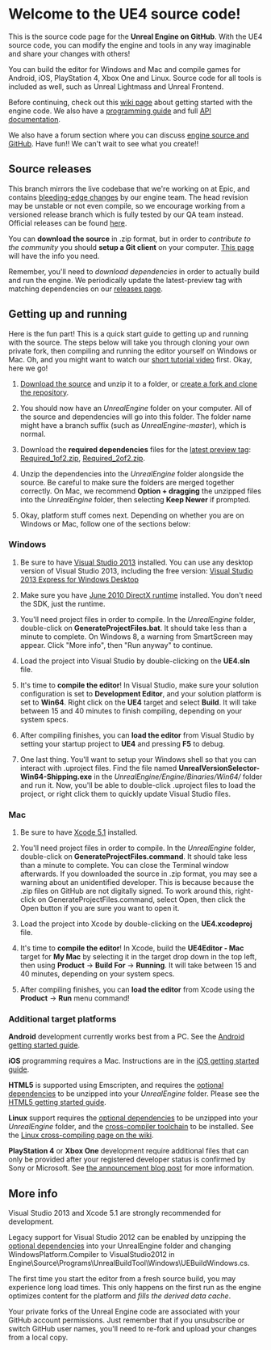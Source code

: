 Welcome to the UE4 source code!
===============================

This is the source code page for the **Unreal Engine on GitHub**.  With the UE4 source code, you can modify the
engine and tools in any way imaginable and share your changes with others!

You can build the editor for Windows and Mac and compile games for Android, iOS, PlayStation 4, Xbox
One and Linux.  Source code for all tools is included as well, such as Unreal Lightmass and Unreal Frontend.

Before continuing, check out this [wiki page](https://wiki.unrealengine.com/GitHub_Setup) about getting started
with the engine code.  We also have a [programming guide](https://docs.unrealengine.com/latest/INT/Programming/index.html) and
full [API documentation](https://docs.unrealengine.com/latest/INT/API/index.html).

We also have a forum section where you can discuss [engine source and GitHub](https://forums.unrealengine.com/forumdisplay.php?1-Development-Discussion).
Have fun!!  We can't wait to see what you create!!



Source releases
---------------

This branch mirrors the live codebase that we're working on at Epic, and contains [bleeding-edge changes](https://github.com/EpicGames/UnrealEngine/commits/master) 
by our engine team. The head revision may be unstable or not even compile, so we encourage working from a versioned release branch which is fully 
tested by our QA team instead. Official releases can be found [here](https://github.com/EpicGames/UnrealEngine/releases).

You can **download the source** in .zip format, but in order to *contribute to the community* you should
**setup a Git client** on your computer.  [This page](http://help.github.com/articles/set-up-git) will have 
the info you need.

Remember, you'll need to _download dependencies_ in order to actually build and run the engine.  We periodically update the latest-preview tag with matching 
dependencies on our [releases page](https://github.com/EpicGames/UnrealEngine/releases).



Getting up and running
----------------------

Here is the fun part!  This is a quick start guide to getting up and running with the source.  The steps below will take you through cloning your own private fork, then compiling and 
running the editor yourself on Windows or Mac.  Oh, and you might want to watch our [short tutorial video](http://youtu.be/usjlNHPn-jo)
first.  Okay, here we go!

1. [Download the source](https://github.com/EpicGames/UnrealEngine/archive/latest-preview.zip) and unzip it to a folder, or 
   [create a fork and clone the repository](https://help.github.com/articles/fork-a-repo).

1. You should now have an _UnrealEngine_ folder on your computer.  All of the source and dependencies will go into this folder.  The folder name might 
   have a branch suffix (such as _UnrealEngine-master_), which is normal.

1. Download the **required dependencies** files for the [latest preview tag](https://github.com/EpicGames/UnrealEngine/releases/tag/latest-preview): 
   [Required_1of2.zip](https://github.com/EpicGames/UnrealEngine/releases/download/latest-preview/Required_1of2.zip), 
   [Required_2of2.zip](https://github.com/EpicGames/UnrealEngine/releases/download/latest-preview/Required_2of2.zip).

1. Unzip the dependencies into the _UnrealEngine_ folder alongside the source.  Be careful to make sure the folders are merged together 
   correctly.  On Mac, we recommend **Option + dragging** the unzipped files into the _UnrealEngine_ folder, then selecting **Keep Newer** if prompted.

1. Okay, platform stuff comes next.  Depending on whether you are on Windows or Mac, follow one of the sections below:


### Windows

1. Be sure to have [Visual Studio 2013](http://www.microsoft.com/en-us/download/details.aspx?id=40787) installed.  You can use any 
   desktop version of Visual Studio 2013, including the free version:  [Visual Studio 2013 Express for Windows Desktop](http://www.microsoft.com/en-us/download/details.aspx?id=40787)

1. Make sure you have [June 2010 DirectX runtime](http://www.microsoft.com/en-us/download/details.aspx?id=8109) installed.  You don't need the SDK, just the runtime.

1. You'll need project files in order to compile.  In the _UnrealEngine_ folder, double-click on **GenerateProjectFiles.bat**.  It should take less than a minute to complete.  On Windows 8, a warning from SmartScreen may appear.  Click "More info", then "Run anyway" to continue.

1. Load the project into Visual Studio by double-clicking on the **UE4.sln** file.

1. It's time to **compile the editor**!  In Visual Studio, make sure your solution configuration is set to **Development Editor**, and your solution 
   platform is set to **Win64**.  Right click on the **UE4** target and select **Build**.  It will take between 15 and 40 minutes to finish compiling,
   depending on your system specs.

1. After compiling finishes, you can **load the editor** from Visual Studio by setting your startup project to **UE4** and pressing **F5** to debug.

1. One last thing.  You'll want to setup your Windows shell so that you can interact with .uproject files.  Find the file named **UnrealVersionSelector-Win64-Shipping.exe** in 
   the _UnrealEngine/Engine/Binaries/Win64/_ folder and run it.  Now, you'll be able to double-click .uproject files to load the project, or right click them to quickly update Visual Studio files.         



### Mac

1. Be sure to have [Xcode 5.1](https://itunes.apple.com/us/app/xcode/id497799835) installed.

1. You'll need project files in order to compile.  In the _UnrealEngine_ folder, double-click on **GenerateProjectFiles.command**.  It should take less than a minute to complete.  You can close the Terminal window afterwards.  If you downloaded the source in .zip format, you may see a warning about an unidentified developer.  This is because because the .zip files on GitHub are not digitally signed.  To work around this, right-click on GenerateProjectFiles.command, select Open, then click the Open button if you are sure you want to open it.

1. Load the project into Xcode by double-clicking on the **UE4.xcodeproj** file.

1. It's time to **compile the editor**!  In Xcode, build the **UE4Editor - Mac** target for **My Mac** by selecting it in the target drop down
   in the top left, then using **Product** -> **Build For** -> **Running**.  It will take between 15 and 40 minutes, depending on your system specs.

1. After compiling finishes, you can **load the editor** from Xcode using the **Product** -> **Run** menu command!



### Additional target platforms

**Android** development currently works best from a PC. See the [Android getting started guide](https://docs.unrealengine.com/latest/INT/Platforms/Android/GettingStarted/).

**iOS** programming requires a Mac. Instructions are in the [iOS getting started guide](https://docs.unrealengine.com/latest/INT/Platforms/iOS/GettingStarted/index.html).

**HTML5** is supported using Emscripten, and requires the [optional dependencies](https://github.com/EpicGames/UnrealEngine/releases/download/latest-preview/Optional.zip) to be unzipped into your _UnrealEngine_ folder. Please see the [HTML5 getting started guide](https://docs.unrealengine.com/latest/INT/Platforms/HTML5/GettingStarted/index.html).

**Linux** support requires the [optional dependencies](https://github.com/EpicGames/UnrealEngine/releases/download/latest-preview/Optional.zip) to be unzipped into your _UnrealEngine_ folder, and the [cross-compiler toolchain](http://cdn.unrealengine.com/qfe/v3_clang-3.3_ld-2.24_glibc-2.12.2.zip) to be installed. See the [Linux cross-compiling page on the wiki](https://wiki.unrealengine.com/Compiling_For_Linux).

**PlayStation 4** or **Xbox One** development require additional files that can only be provided after your registered developer status is confirmed by Sony or Microsoft. See [the announcement blog post](https://www.unrealengine.com/blog/playstation-4-and-xbox-one-now-supported) for more information.



More info
---------

Visual Studio 2013 and Xcode 5.1 are strongly recommended for development.

Legacy support for Visual Studio 2012 can be enabled by unzipping the [optional dependencies](https://github.com/EpicGames/UnrealEngine/releases/download/latest-preview/Optional.zip) into your UnrealEngine folder
and changing WindowsPlatform.Compiler to VisualStudio2012 in Engine\Source\Programs\UnrealBuildTool\Windows\UEBuildWindows.cs.

The first time you start the editor from a fresh source build, you may experience long load times.  This only happens on the first 
run as the engine optimizes content for the platform and _fills the derived data cache_.

Your private forks of the Unreal Engine code are associated with your GitHub account permissions.  Just remember
that if you unsubscribe or switch GitHub user names, you'll need to re-fork and upload your changes from a local copy. 
